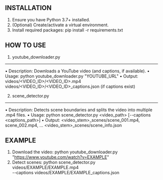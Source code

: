 INSTALLATION
------------
1. Ensure you have Python 3.7+ installed.
2. (Optional) Create/activate a virtual environment.
3. Install required packages:
   pip install -r requirements.txt


HOW TO USE
----------
1) youtube_downloader.py
------------------------
   • Description: Downloads a YouTube video (and captions, if available).
   • Usage:
       python youtube_downloader.py "YOUTUBE_URL"
   • Output:
       videos/<VIDEO_ID>/<VIDEO_ID>.mp4
       videos/<VIDEO_ID>/<VIDEO_ID>_captions.json (if captions exist)

2) scene_detector.py
--------------------
   • Description: Detects scene boundaries and splits the video into multiple .mp4 files.
   • Usage:
       python scene_detector.py <video_path> [--captions <captions_path>]
   • Output:
       <video_stem>_scenes/scene_001.mp4, scene_002.mp4, ...
       <video_stem>_scenes/scene_info.json

EXAMPLE
-------
   1. Download the video:
      python youtube_downloader.py "https://www.youtube.com/watch?v=EXAMPLE"
   2. Detect scenes:
      python scene_detector.py videos/EXAMPLE/EXAMPLE.mp4 \
         --captions videos/EXAMPLE/EXAMPLE_captions.json


